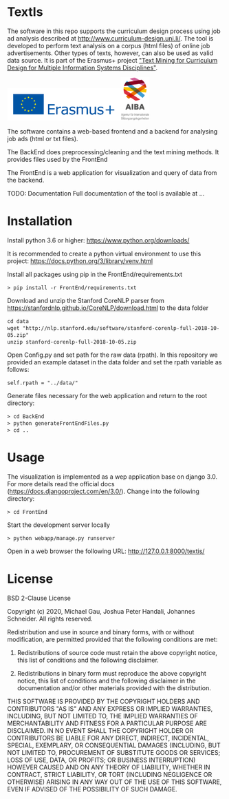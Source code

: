 # TextIs
The software in this repo supports the curriculum design process using job ad analysis described at http://www.curriculum-design.uni.li/. The tool is developed to perform text analysis on a corpus (html files) of online job advertisements. Other types of texts, however, can also be used as valid data source. It is part of the Erasmus+ project ["Text Mining for Curriculum Design for Multiple Information Systems Disciplines"](https://ec.europa.eu/programmes/erasmus-plus/projects/eplus-project-details/#project/2017-1-LI01-KA203-000083).

<img src="logo/erasmus.png" height="75"><img src="logo/aiba.png" height="100">

The software contains a web-based frontend and a backend for analysing job ads (html or txt files).

The BackEnd does preprocessing/cleaning and the text mining methods. It provides files used by the FrontEnd

The FrontEnd is a web application for visualization and query of data from the backend.

TODO: Documentation
Full documentation of the tool is available at ...

# Installation
Install python 3.6 or higher:
https://www.python.org/downloads/

It is recommended to create a python virtual environment to use this project:
https://docs.python.org/3/library/venv.html

Install all packages using pip in the FrontEnd/requirements.txt
```
> pip install -r FrontEnd/requirements.txt 
```

Download and unzip the Stanford CoreNLP parser from https://stanfordnlp.github.io/CoreNLP/download.html to the data folder
```
cd data
wget "http://nlp.stanford.edu/software/stanford-corenlp-full-2018-10-05.zip"
unzip stanford-corenlp-full-2018-10-05.zip
```

Open Config.py and set path for the raw data (rpath). In this repository we provided an example dataset in the data folder and set the rpath variable as follows:
```
self.rpath = "../data/"
```

Generate files necessary for the web application and return to the root directory:
```
> cd BackEnd
> python generateFrontEndFiles.py
> cd ..
```

# Usage
The visualization is implemented as a wep application base on django 3.0. For more details read the official docs (https://docs.djangoproject.com/en/3.0/).
Change into the following directory:
```
> cd FrontEnd
```
Start the development server locally
```
> python webapp/manage.py runserver
```
Open in a web browser the following URL:
http://127.0.0.1:8000/textis/

# License
BSD 2-Clause License

Copyright (c) 2020, Michael Gau, Joshua Peter Handali, Johannes Schneider.
All rights reserved.

Redistribution and use in source and binary forms, with or without
modification, are permitted provided that the following conditions are met:

1. Redistributions of source code must retain the above copyright notice, this
   list of conditions and the following disclaimer.

2. Redistributions in binary form must reproduce the above copyright notice,
   this list of conditions and the following disclaimer in the documentation
   and/or other materials provided with the distribution.

THIS SOFTWARE IS PROVIDED BY THE COPYRIGHT HOLDERS AND CONTRIBUTORS "AS IS"
AND ANY EXPRESS OR IMPLIED WARRANTIES, INCLUDING, BUT NOT LIMITED TO, THE
IMPLIED WARRANTIES OF MERCHANTABILITY AND FITNESS FOR A PARTICULAR PURPOSE ARE
DISCLAIMED. IN NO EVENT SHALL THE COPYRIGHT HOLDER OR CONTRIBUTORS BE LIABLE
FOR ANY DIRECT, INDIRECT, INCIDENTAL, SPECIAL, EXEMPLARY, OR CONSEQUENTIAL
DAMAGES (INCLUDING, BUT NOT LIMITED TO, PROCUREMENT OF SUBSTITUTE GOODS OR
SERVICES; LOSS OF USE, DATA, OR PROFITS; OR BUSINESS INTERRUPTION) HOWEVER
CAUSED AND ON ANY THEORY OF LIABILITY, WHETHER IN CONTRACT, STRICT LIABILITY,
OR TORT (INCLUDING NEGLIGENCE OR OTHERWISE) ARISING IN ANY WAY OUT OF THE USE
OF THIS SOFTWARE, EVEN IF ADVISED OF THE POSSIBILITY OF SUCH DAMAGE.
